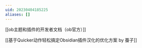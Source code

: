 ```yaml
---
uid: 20230404185225
aliases: []
---
```

[[ob主题和插件的开发者文档（ob官方）]]

[[基于Quicker动作轻松搞定Obsidian插件汉化的优化方案  by 蚕子]]
